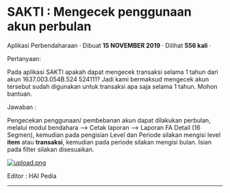 SAKTI : Mengecek penggunaan akun perbulan
=========================================

Aplikasi Perbendaharaan · Dibuat **15 NOVEMBER 2019** · Dilihat **556 kali** ·

Pertanyaan:

Pada aplikasi SAKTI apakah dapat mengecek transaksi selama 1 tahun dari akun 1637.003.054B.524 524111? Jadi kami bermaksud mengecek akun tersebut sudah digunakan untuk transaksi apa saja selama 1 tahun. Mohon bantuan.

  

Jawaban :  

Pengecekan penggunaan/ pembebanan akun dapat dilakukan perbulan, melalui modul bendahara --> Cetak laporan --> Laporan FA Detail (16 Segmen), kemudian pada pengisian Level dan Periode silakan mengisi level **item** atau **transaksi**, kemudian pada periode silakan mengisi bulan. Isian pada filter silakan disesuaikan.

[![](https://hai.kemenkeu.go.id/file.php/8571JMPTTXYHYQ8570014F19B28/upload.png?s=350 "upload.png")](https://hai.kemenkeu.go.id/file.php/8571JMPTTXYHYQ8570014F19B28/upload.png)  

  

Editor : HAI Pedia  

  
  
  

* * *